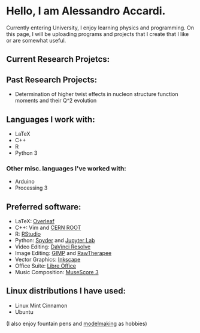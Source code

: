 # Hello, I am Alessandro Accardi.

Currently entering University, I enjoy learning physics and programming. On this page, I will be uploading programs and projects that I create that I like or are somewhat useful.

## Current Research Projetcs:

## Past Research Projects:
- Determination of higher twist effects in nucleon structure function moments and their Q^2 evolution

## Languages I work with:
- LaTeX
- C++
- R
- Python 3
### Other misc. languages I've worked with:
- Arduino
- Processing 3

## Preferred software:
- LaTeX: [Overleaf](https://www.overleaf.com/learn)
- C++: Vim and [CERN ROOT](https://root.cern/)
- R: [RStudio](https://posit.co/download/rstudio-desktop/)
- Python: [Spyder](spyder-ide.org) and [Jupyter Lab](https://blog.jupyter.org/jupyterlab-is-ready-for-users-5a6f039b8906)
- Video Editing: [DaVinci Resolve](https://www.blackmagicdesign.com/products/davinciresolve)
- Image Editing: [GIMP](https://www.gimp.org/) and [RawTherapee](https://www.rawtherapee.com/)
- Vector Graphics: [Inkscape](https://inkscape.org/)
- Office Suite: [Libre Office](https://www.libreoffice.org/)
- Music Composition: [MuseScore 3](https://musescore.org/en/3.0)

## Linux distributions I have used:
- Linux Mint Cinnamon
- Ubuntu

(I also enjoy fountain pens and [modelmaking](https://www.instagram.com/rougepilot/) as hobbies)
